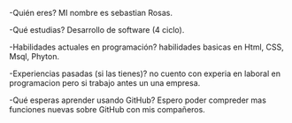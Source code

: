 -Quién eres?
MI nombre es sebastian Rosas.

-Qué estudias?
Desarrollo de software (4 ciclo).

-Habilidades actuales en programación?
habilidades basicas en Html, CSS, Msql, Phyton.

-Experiencias pasadas (si las tienes)?
no cuento con experia en laboral en programacion pero si trabajo antes un una empresa.

-Qué esperas aprender usando GitHub?
Espero poder compreder mas funciones nuevas sobre GitHub con mis compañeros.
